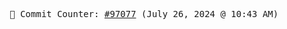<p align="center">
    <samp>
        📮 Commit Counter: <a href="https://github.com/Javascript-void0/Javascript-void0/commits/main">#97077</a> (July 26, 2024 @ 10:43 AM)
    </samp>
</p>